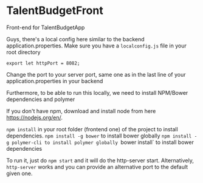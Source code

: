 # TalentBudgetFront
Front-end for TalentBudgetApp

Guys, there's a local config here similar to the backend application.properties.
Make sure you have a `localconfig.js` file in your root directory
```
export let httpPort = 8082;
```
Change the port to your server port, same one as in the last line of your application.properties in your backend

Furthermore, to be able to run this locally, we need to install NPM/Bower dependencies and polymer

If you don't have npm, download and install node from here https://nodejs.org/en/. 

`npm install` in your root folder (frontend one) of the project to install dependencies.
`npm install -g bower` to install bower globally
`npm install -g polymer-cli to install polymer globally
`bower install` to install bower dependencies

To run it, just do `npm start` and it will do the http-server start. Alternatively, `http-server` works and you can provide an alternative port to the default given one. 
